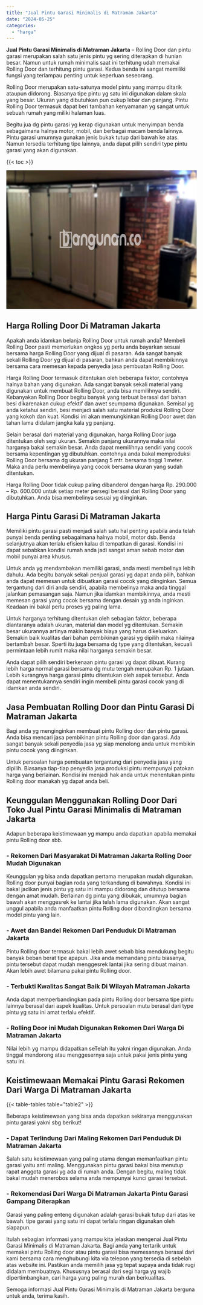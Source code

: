 ```yaml
---
title: "Jual Pintu Garasi Minimalis di Matraman Jakarta"
date: "2024-05-25"
categories: 
  - "harga"
---
```


**Jual Pintu Garasi Minimalis di Matraman Jakarta** – Rolling Door dan pintu garasi merupakan salah satu jenis pintu yg sering diterapkan di hunian besar. Namun untuk rumah minimalis saat ini terhitung udah memakai Rolling Door dan terhitung pintu garasi. Kedua benda ini sangat memiliki fungsi yang terlampau penting untuk keperluan seseorang.

Rolling Door merupakan satu-satunya model pintu yang mampu ditarik ataupun didorong. Biasanya tipe pintu yg satu ini digunakan dalam skala yang besar. Ukuran yang dibutuhkan pun cukup lebar dan panjang. Pintu Rolling Door termasuk dapat beri tambahan kenyamanan yg sangat untuk sebuah rumah yang miliki halaman luas.

Begitu jua dg pintu garasi yg kerap digunakan untuk menyimpan benda sebagaimana halnya motor, mobil, dan berbagai macam benda lainnya. Pintu garasi umumnya gunakan jenis bukak tutup dari bawah ke atas. Namun tersedia terhitung tipe lainnya, anda dapat pilih sendiri type pintu garasi yang akan digunakan.

{{< toc >}}

![Jual Pintu Garasi Minimalis di Matraman Jakarta](/images/pintu-garasi-35.png)

## Harga Rolling Door Di Matraman Jakarta

Apakah anda idamkan belanja Rolling Door untuk rumah anda? Membeli Rolling Door pasti memerlukan ongkos yg perlu anda bayarkan sesuai bersama harga Rolling Door yang dijual di pasaran. Ada sangat banyak sekali Rolling Door yg dijual di pasaran, bahkan anda dapat membikinnya bersama cara memesan kepada penyedia jasa pembuatan Rolling Door.

Harga Rolling Door termasuk ditentukan oleh beberapa faktor, contohnya halnya bahan yang digunakan. Ada sangat banyak sekali material yang digunakan untuk membuat Rolling Door, anda bisa memilihnya sendiri. Kebanyakan Rolling Door begitu banyak yang terbuat berasal dari bahan besi dikarenakan cukup efektif dan awet seumpama digunakan. Semisal yg anda ketahui sendiri, besi menjadi salah satu material produksi Rolling Door yang kokoh dan kuat. Kondisi ini akan memungkinkan Rolling Door awet dan tahan lama didalam jangka kala yg panjang.

Selain berasal dari material yang digunakan, harga Rolling Door juga ditentukan oleh segi ukuran. Semakin panjang ukurannya maka nilai harganya bakal semakin besar. Anda dapat memilihnya sendiri yang cocok bersama kepentingan yg dibutuhkan. contohnya anda bakal memproduksi Rolling Door bersama dg ukuran panjang 5 mtr. bersama tinggi 1 meter. Maka anda perlu membelinya yang cocok bersama ukuran yang sudah ditentukan.

Harga Rolling Door tidak cukup paling dibanderol dengan harga Rp. 290.000 – Rp. 600.000 untuk setiap meter persegi berasal dari Rolling Door yang dibutuhkan. Anda bisa membelinya sesuai yg diinginkan.

## Harga Pintu Garasi Di Matraman Jakarta

Memiliki pintu garasi pasti menjadi salah satu hal penting apabila anda telah punyai benda penting sebagaimana halnya mobil, motor dsb. Benda selanjutnya akan terlalu efisien kalau di tempatkan di garasi. Kondisi ini dapat sebabkan kondisi rumah anda jadi sangat aman sebab motor dan mobil punyai area khusus.

Untuk anda yg mendambakan memiliki garasi, anda mesti membelinya lebih dahulu. Ada begitu banyak sekali penjual garasi yg dapat anda pilih, bahkan anda dapat memesan untuk dibuatkan garasi cocok yang diinginkan. Semua tergantung dari diri anda sendiri, apabila membelinya maka anda tinggal jalankan pemasangan saja. Namun jika idamkan membikinnya, anda mesti memesan garasi yang cocok bersama dengan desain yg anda inginkan. Keadaan ini bakal perlu proses yg paling lama.

Untuk harganya terhitung ditentukan oleh sebagian faktor, beberapa diantaranya adalah ukuran, material dan model yg ditentukan. Semakin besar ukurannya artinya makin banyak biaya yang harus dikeluarkan. Semakin baik kualitas dari bahan pembikinan garasi yg dipilih maka nilainya bertambah besar. Sperti itu juga bersama dg type yang ditentukan, kecuali permintaan lebih rumit maka nilai harganya semakin besar.

Anda dapat pilih sendiri berkenaan pintu garasi yg dapat dibuat. Kurang lebih harga normal garasi bersama dg mutu tengah merupakan Rp. 1 jutaan. Lebih kurangnya harga garasi pintu ditentukan oleh aspek tersebut. Anda dapat menentukannya sendiri ingin membeli pintu garasi cocok yang di idamkan anda sendiri.

## Jasa Pembuatan Rolling Door dan Pintu Garasi Di Matraman Jakarta

Bagi anda yg menginginkan membuat pintu Rolling door dan pintu garasi. Anda bisa mencari jasa pembikinan pintu Rolling door dan garasi. Ada sangat banyak sekali penyedia jasa yg siap menolong anda untuk membikin pintu cocok yang diinginkan.

Untuk persoalan harga pembuatan tergantung dari penyedia jasa yang dipilih. Biasanya tiap-tiap penyedia jasa produksi pintu mempunyai patokan harga yang berlainan. Kondisi ini menjadi hak anda untuk menentukan pintu Rolling door manakah yg dapat anda beli.

## Keunggulan Menggunakan Rolling Door Dari Toko Jual Pintu Garasi Minimalis di Matraman Jakarta

Adapun beberapa keistimewaan yg mampu anda dapatkan apabila memakai pintu Rolling door sbb.

### \- Rekomen Dari Masyarakat Di Matraman Jakarta Rolling Door Mudah Digunakan

Keunggulan yg bisa anda dapatkan pertama merupakan mudah digunakan. Rolling door punyai bagian roda yang terkandung di bawahnya. Kondisi ini bakal jadikan jenis pintu yg satu ini mampu didorong dan ditutup bersama dengan amat mudah. Berlainan dg pintu yang dibukak, umumnya bagian bawah akan menggesrek ke lantai jika telah lama digunakan. Akan sangat unggul apabila anda manfaatkan pintu Rolling door dibandingkan bersama model pintu yang lain.

### \- Awet dan Bandel Rekomen Dari Penduduk Di Matraman Jakarta

Pintu Rolling door termasuk bakal lebih awet sebab bisa mendukung begitu banyak beban berat tipe apapun. Jika anda memandang pintu biasanya, pintu tersebut dapat mudah menggesrek lantai jika sering dibuat mainan. Akan lebih awet bilamana pakai pintu Rolling door.

### \- Terbukti Kwalitas Sangat Baik Di Wilayah Matraman Jakarta

Anda dapat memperbandingkan pada pintu Rolling door bersama tipe pintu lainnya berasal dari aspek kualitas. Untuk persoalan mutu berasal dari type pintu yg satu ini amat terlalu efektif.

### \- Rolling Door ini Mudah Digunakan Rekomen Dari Warga Di Matraman Jakarta

Nilai lebih yg mampu didapatkan seTelah itu yakni ringan digunakan. Anda tinggal mendorong atau menggesernya saja untuk pakai jenis pintu yang satu ini.

## Keistimewaan Memakai Pintu Garasi Rekomen Dari Warga Di Matraman Jakarta

{{< table-tables table="table2" >}}

Beberapa keistimewaan yang bisa anda dapatkan sekiranya menggunakan pintu garasi yakni sbg berikut!

### \- Dapat Terlindung Dari Maling Rekomen Dari Penduduk Di Matraman Jakarta

Salah satu keistimewaan yang paling utama dengan memanfaatkan pintu garasi yaitu anti maling. Menggunakan pintu garasi bakal bisa menutup rapat anggota garasi yg ada di rumah anda. Dengan begitu, maling tidak bakal mudah menerobos selama anda mempunyai kunci garasi tersebut.

### \- Rekomendasi Dari Warga Di Matraman Jakarta Pintu Garasi Gampang Diterapkan

Garasi yang paling enteng digunakan adalah garasi bukak tutup dari atas ke bawah. tipe garasi yang satu ini dapat terlalu ringan digunakan oleh siapapun.

Itulah sebagian informasi yang mampu kita jelaskan mengenai Jual Pintu Garasi Minimalis di Matraman Jakarta. Bagi anda yang tertarik untuk memakai pintu Rolling door atau pintu garasi bisa memesannya berasal dari kami bersama cara menghubungi kita via telepon yang tersedia di sebelah atas website ini. Pastikan anda memilih jasa yg tepat supaya anda tidak rugi didalam membuatnya. Khususnya berasal dari segi harga yg wajib dipertimbangkan, cari harga yang paling murah dan berkualitas.

Semoga informasi Jual Pintu Garasi Minimalis di Matraman Jakarta berguna untuk anda, terima kasih.
